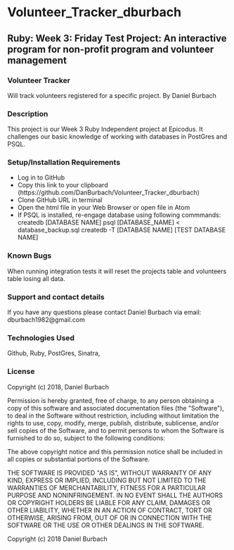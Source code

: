 <h1>Volunteer_Tracker_dburbach</h1>
<h2>Ruby: Week 3: Friday Test Project: An interactive program for non-profit program and volunteer management</h2>

<h3>Volunteer Tracker</h3>
Will track volunteers registered for a specific project.
By Daniel Burbach
  
<h3>Description</h3>
This project is our Week 3 Ruby Independent project at Epicodus. It challenges our basic knowledge of working with databases in PostGres and PSQL.

<h3>Setup/Installation Requirements</h3>
<ul>
<li>Log in to GitHub</li>
<li>Copy this link to your clipboard (https://github.com/DanBurbach/Volunteer_Tracker_dburbach)</li>
<li>Clone GitHub URL in terminal</li>
<li>Open the html file in your Web Browser or open file in Atom</li>
<li>If PSQL is installed, re-engage database using following commmands:
createdb [DATABASE NAME] psql [DATABASE_NAME] < database_backup.sql createdb -T [DATABASE NAME] [TEST DATABASE NAME]</li>
</ul>

<h3>Known Bugs</h3>
When running integration tests it will reset the projects table and volunteers table losing all data.

<h3>Support and contact details</h3>
If you have any questions please contact Daniel Burbach via email: dburbach1982@gmail.com

<h3>Technologies Used</h3>
Github, Ruby, PostGres, Sinatra,

<h3>License</h3>
Copyright (c) 2018, Daniel Burbach

Permission is hereby granted, free of charge, to any person obtaining a copy of this software and associated documentation files (the "Software"), to deal in the Software without restriction, including without limitation the rights to use, copy, modify, merge, publish, distribute, sublicense, and/or sell copies of the Software, and to permit persons to whom the Software is furnished to do so, subject to the following conditions:

The above copyright notice and this permission notice shall be included in all copies or substantial portions of the Software.

THE SOFTWARE IS PROVIDED "AS IS", WITHOUT WARRANTY OF ANY KIND, EXPRESS OR IMPLIED, INCLUDING BUT NOT LIMITED TO THE WARRANTIES OF MERCHANTABILITY, FITNESS FOR A PARTICULAR PURPOSE AND NONINFRINGEMENT. IN NO EVENT SHALL THE AUTHORS OR COPYRIGHT HOLDERS BE LIABLE FOR ANY CLAIM, DAMAGES OR OTHER LIABILITY, WHETHER IN AN ACTION OF CONTRACT, TORT OR OTHERWISE, ARISING FROM, OUT OF OR IN CONNECTION WITH THE SOFTWARE OR THE USE OR OTHER DEALINGS IN THE SOFTWARE.

Copyright (c) 2018 Daniel Burbach
